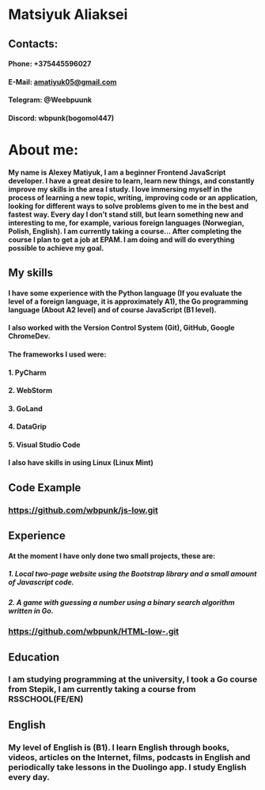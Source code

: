 # Matsiyuk Aliaksei

## Contacts:
#### Phone: +375445596027
#### E-Mail: amatiyuk05@gmail.com
#### Telegram: @Weebpuunk
#### Discord: wbpunk(bogomol447)

# About me:
#### My name is Alexey Matiyuk, I am a beginner Frontend JavaScript developer. I have a great desire to learn, learn new things, and constantly improve my skills in the area I study. I love immersing myself in the process of learning a new topic, writing, improving code or an application, looking for different ways to solve problems given to me in the best and fastest way. Every day I don’t stand still, but learn something new and interesting to me, for example, various foreign languages (Norwegian, Polish, English). I am currently taking a course... After completing the course I plan to get a job at EPAM. I am doing and will do everything possible to achieve my goal.

## My skills
#### I have some experience with the Python language (If you evaluate the level of a foreign language, it is approximately A1), the Go programming language (About A2 level) and of course JavaScript (B1 level).
#### I also worked with the Version Control System (Git), GitHub, Google ChromeDev.
#### The frameworks I used were:
#### 1. PyCharm
#### 2. WebStorm
#### 3. GoLand
#### 4. DataGrip
#### 5. Visual Studio Code
#### I also have skills in using Linux (Linux Mint)

## Code Example
### https://github.com/wbpunk/js-low.git

## Experience
#### At the moment I have only done two small projects, these are:
##### 1. Local two-page website using the Bootstrap library and a small amount of Javascript code.
##### 2. A game with guessing a number using a binary search algorithm written in Go.
### https://github.com/wbpunk/HTML-low-.git

## Education
### I am studying programming at the university, I took a Go course from Stepik, I am currently taking a course from RSSCHOOL(FE/EN)

## English
### My level of English is (B1). I learn English through books, videos, articles on the Internet, films, podcasts in English and periodically take lessons in the Duolingo app. I study English every day.